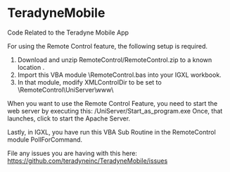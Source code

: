 # TeradyneMobile
Code Related to the Teradyne Mobile App

For using the Remote Control feature, the following setup is required.

1) Download and unzip RemoteControl/RemoteControl.zip to a known location <installDir>.
2) Import this VBA module <installDir>\RemoteControl.bas into your IGXL workbook.
3) In that module, modify XMLControlDir to be set to <installDir>\RemoteControl\UniServer\www\

When you want to use the Remote Control Feature, you need to start the web server by executing this:
<installDir>/UniServer/Start_as_program.exe
Once, that launches, click to start the Apache Server.

Lastly, in IGXL, you have run this VBA Sub Routine in the RemoteControl module PollForCommand.

File any issues you are having with this here: https://github.com/teradyneinc/TeradyneMobile/issues
